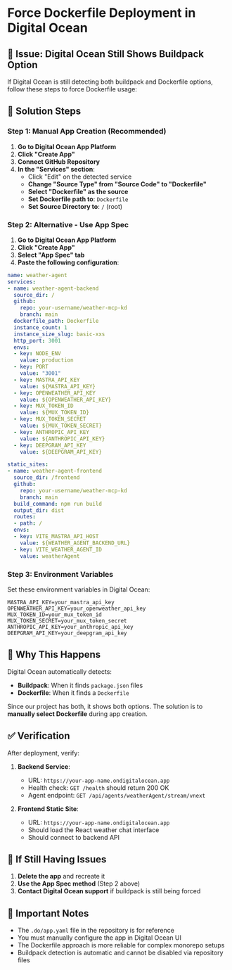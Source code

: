 # Force Dockerfile Deployment in Digital Ocean

## 🚨 **Issue**: Digital Ocean Still Shows Buildpack Option

If Digital Ocean is still detecting both buildpack and Dockerfile options, follow these steps to force Dockerfile usage:

## 🔧 **Solution Steps**

### **Step 1: Manual App Creation (Recommended)**

1. **Go to Digital Ocean App Platform**
2. **Click "Create App"**
3. **Connect GitHub Repository**
4. **In the "Services" section**:
   - Click "Edit" on the detected service
   - **Change "Source Type" from "Source Code" to "Dockerfile"**
   - **Select "Dockerfile" as the source**
   - **Set Dockerfile path to**: `Dockerfile`
   - **Set Source Directory to**: `/` (root)

### **Step 2: Alternative - Use App Spec**

1. **Go to Digital Ocean App Platform**
2. **Click "Create App"**
3. **Select "App Spec" tab**
4. **Paste the following configuration**:

```yaml
name: weather-agent
services:
- name: weather-agent-backend
  source_dir: /
  github:
    repo: your-username/weather-mcp-kd
    branch: main
  dockerfile_path: Dockerfile
  instance_count: 1
  instance_size_slug: basic-xxs
  http_port: 3001
  envs:
  - key: NODE_ENV
    value: production
  - key: PORT
    value: "3001"
  - key: MASTRA_API_KEY
    value: ${MASTRA_API_KEY}
  - key: OPENWEATHER_API_KEY
    value: ${OPENWEATHER_API_KEY}
  - key: MUX_TOKEN_ID
    value: ${MUX_TOKEN_ID}
  - key: MUX_TOKEN_SECRET
    value: ${MUX_TOKEN_SECRET}
  - key: ANTHROPIC_API_KEY
    value: ${ANTHROPIC_API_KEY}
  - key: DEEPGRAM_API_KEY
    value: ${DEEPGRAM_API_KEY}

static_sites:
- name: weather-agent-frontend
  source_dir: /frontend
  github:
    repo: your-username/weather-mcp-kd
    branch: main
  build_command: npm run build
  output_dir: dist
  routes:
  - path: /
  envs:
  - key: VITE_MASTRA_API_HOST
    value: ${WEATHER_AGENT_BACKEND_URL}
  - key: VITE_WEATHER_AGENT_ID
    value: weatherAgent
```

### **Step 3: Environment Variables**

Set these environment variables in Digital Ocean:

```
MASTRA_API_KEY=your_mastra_api_key
OPENWEATHER_API_KEY=your_openweather_api_key
MUX_TOKEN_ID=your_mux_token_id
MUX_TOKEN_SECRET=your_mux_token_secret
ANTHROPIC_API_KEY=your_anthropic_api_key
DEEPGRAM_API_KEY=your_deepgram_api_key
```

## 🎯 **Why This Happens**

Digital Ocean automatically detects:
- **Buildpack**: When it finds `package.json` files
- **Dockerfile**: When it finds a `Dockerfile`

Since our project has both, it shows both options. The solution is to **manually select Dockerfile** during app creation.

## ✅ **Verification**

After deployment, verify:

1. **Backend Service**:
   - URL: `https://your-app-name.ondigitalocean.app`
   - Health check: `GET /health` should return 200 OK
   - Agent endpoint: `GET /api/agents/weatherAgent/stream/vnext`

2. **Frontend Static Site**:
   - URL: `https://your-app-name.ondigitalocean.app`
   - Should load the React weather chat interface
   - Should connect to backend API

## 🔄 **If Still Having Issues**

1. **Delete the app** and recreate it
2. **Use the App Spec method** (Step 2 above)
3. **Contact Digital Ocean support** if buildpack is still being forced

## 📝 **Important Notes**

- The `.do/app.yaml` file in the repository is for reference
- You must manually configure the app in Digital Ocean UI
- The Dockerfile approach is more reliable for complex monorepo setups
- Buildpack detection is automatic and cannot be disabled via repository files
